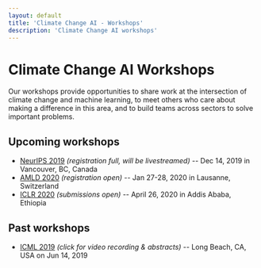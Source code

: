 ```yaml
---
layout: default
title: 'Climate Change AI - Workshops'
description: 'Climate Change AI workshops'
---
```


# Climate Change AI Workshops

Our workshops provide opportunities to share work at the intersection of climate change and machine learning, to meet others who care about making a difference in this area, and to build teams across sectors to solve important problems.

## Upcoming workshops
* [NeurIPS 2019](/NeurIPS2019_workshop) _(registration full, will be livestreamed)_ -- Dec 14, 2019 in Vancouver, BC, Canada
* [AMLD 2020](/AMLD2020_workshop) _(registration open)_ -- Jan 27-28, 2020 in Lausanne, Switzerland
* [ICLR 2020](/ICLR2020_workshop) _(submissions open)_ -- April 26, 2020 in Addis Ababa, Ethiopia

## Past workshops
- [ICML 2019](/ICML2019_workshop) _(click for video recording & abstracts)_ -- Long Beach, CA, USA on Jun 14, 2019




